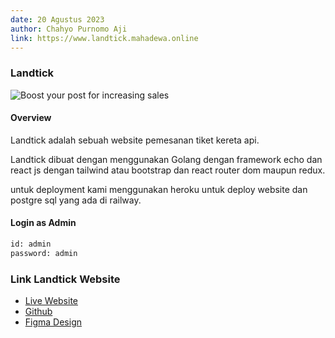 ```yaml
---
date: 20 Agustus 2023
author: Chahyo Purnomo Aji
link: https://www.landtick.mahadewa.online
---
```


### Landtick

![Boost your post for increasing sales](/images/portfolio/landtick.png)

#### Overview

Landtick adalah sebuah website pemesanan tiket kereta api.

Landtick dibuat dengan menggunakan Golang dengan framework echo dan react js dengan tailwind atau bootstrap dan react router dom maupun redux. 

untuk deployment kami menggunakan heroku untuk deploy website dan postgre sql yang ada di railway.


#### Login as Admin
```sh
id: admin
password: admin
```

### Link Landtick Website

 - [Live Website](https://www.landtick.mahadewa.online)
 - [Github](https://github.com/ajizblast/new/portfolio)
 - [Figma Design](https://www.figma.com/file/OF7al8MLyuVWESDEwdE9vT/LandTick?type=design&node-id=1-5781&mode=design&t=185t2RgpuJVYhMgB-0)


